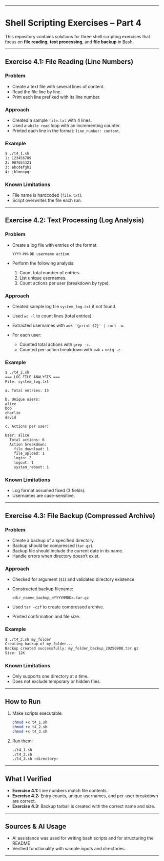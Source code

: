 
---

# Shell Scripting Exercises – Part 4

This repository contains solutions for three shell scripting exercises that focus on **file reading**, **text processing**, and **file backup** in Bash.

---

## Exercise 4.1: File Reading (Line Numbers)

### Problem

* Create a text file with several lines of content.
* Read the file line by line.
* Print each line prefixed with its line number.

### Approach

* Created a sample `file.txt` with 4 lines.
* Used a `while read` loop with an incrementing counter.
* Printed each line in the format: `line_number: content`.

### Example

```bash
$ ./t4_1.sh
1: 123456789
2: 987654321
3: abcdefghi
4: jklmnopqr
```

### Known Limitations

* File name is hardcoded (`file.txt`).
* Script overwrites the file each run.

---

## Exercise 4.2: Text Processing (Log Analysis)

### Problem

* Create a log file with entries of the format:

  ```
  YYYY-MM-DD username action
  ```
* Perform the following analysis:

  1. Count total number of entries.
  2. List unique usernames.
  3. Count actions per user (breakdown by type).

### Approach

* Created sample log file `system_log.txt` if not found.
* Used `wc -l` to count lines (total entries).
* Extracted usernames with `awk '{print $2}' | sort -u`.
* For each user:

  * Counted total actions with `grep -c`.
  * Counted per-action breakdown with `awk` + `uniq -c`.

### Example

```bash
$ ./t4_2.sh
=== LOG FILE ANALYSIS ===
File: system_log.txt

a. Total entries: 15

b. Unique users:
alice
bob
charlie
david

c. Actions per user:

User: alice
  Total actions: 6
  Action breakdown:
    file_download: 1
    file_upload: 1
    login: 2
    logout: 1
    system_reboot: 1
```

### Known Limitations

* Log format assumed fixed (3 fields).
* Usernames are case-sensitive.

---

## Exercise 4.3: File Backup (Compressed Archive)

### Problem

* Create a backup of a specified directory.
* Backup should be compressed (`tar.gz`).
* Backup file should include the current date in its name.
* Handle errors when directory doesn’t exist.

### Approach

* Checked for argument (`$1`) and validated directory existence.
* Constructed backup filename:

  ```
  <dir_name>_backup_<YYYYMMDD>.tar.gz
  ```
* Used `tar -czf` to create compressed archive.
* Printed confirmation and file size.

### Example

```bash
$ ./t4_3.sh my_folder
Creating backup of my_folder...
Backup created successfully: my_folder_backup_20250908.tar.gz
Size: 12K
```

### Known Limitations

* Only supports one directory at a time.
* Does not exclude temporary or hidden files.

---

## How to Run

1. Make scripts executable:

   ```bash
   chmod +x t4_1.sh
   chmod +x t4_2.sh
   chmod +x t4_3.sh
   ```

2. Run them:

   ```bash
   ./t4_1.sh
   ./t4_2.sh
   ./t4_3.sh <directory>
   ```

---

## What I Verified

* **Exercise 4.1:** Line numbers match file contents.
* **Exercise 4.2:** Entry counts, unique usernames, and per-user breakdown are correct.
* **Exercise 4.3:** Backup tarball is created with the correct name and size.

---

## Sources & AI Usage

* AI assistance was used for writing bash scripts and for structuring the README
* Verified functionality with sample inputs and directories.

---
